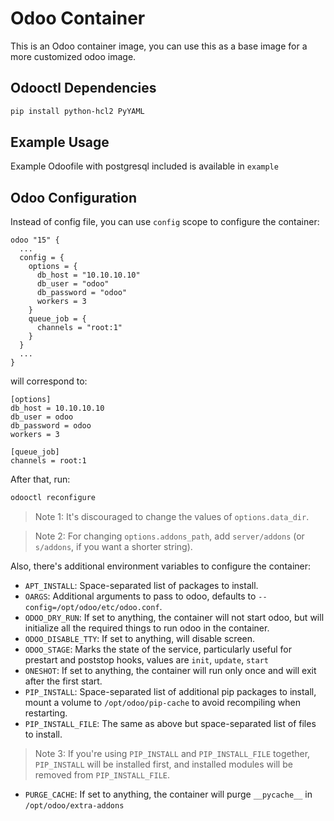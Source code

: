 # Odoo Container
This is an Odoo container image, you can use this as a base image for a more customized odoo image.

## Odooctl Dependencies
```sh
pip install python-hcl2 PyYAML
```

## Example Usage
Example Odoofile with postgresql included is available in `example`

## Odoo Configuration
Instead of config file, you can use `config` scope to configure the container:
```hcl
odoo "15" {
  ...
  config = {
    options = {
      db_host = "10.10.10.10"
      db_user = "odoo"
      db_password = "odoo"
      workers = 3
    }
    queue_job = {
      channels = "root:1"
    }
  }
  ...
}
```
will correspond to:
```
[options]
db_host = 10.10.10.10
db_user = odoo
db_password = odoo
workers = 3

[queue_job]
channels = root:1
```

After that, run:

```sh
odooctl reconfigure
```

> Note 1: It's discouraged to change the values of `options.data_dir`.

> Note 2: For changing `options.addons_path`, add `server/addons` (or `s/addons`, if you want a shorter string).

Also, there's additional environment variables to configure the container:
- `APT_INSTALL`: Space-separated list of packages to install.
- `OARGS`: Additional arguments to pass to odoo, defaults to `--config=/opt/odoo/etc/odoo.conf`.
- `ODOO_DRY_RUN`: If set to anything, the container will not start odoo, but will initialize all the required things to run odoo in the container.
- `ODOO_DISABLE_TTY`: If set to anything, will disable screen.
- `ODOO_STAGE`: Marks the state of the service, particularly useful for prestart and poststop hooks, values are `init`, `update`, `start`
- `ONESHOT`: If set to anything, the container will run only once and will exit after the first start.
- `PIP_INSTALL`: Space-separated list of additional pip packages to install, mount a volume to `/opt/odoo/pip-cache` to avoid recompiling when restarting.
- `PIP_INSTALL_FILE`: The same as above but space-separated list of files to install.
> Note 3: If you're using `PIP_INSTALL` and `PIP_INSTALL_FILE` together, `PIP_INSTALL` will be installed first, and installed modules will be removed from `PIP_INSTALL_FILE`.
- `PURGE_CACHE`: If set to anything, the container will purge `__pycache__` in `/opt/odoo/extra-addons`